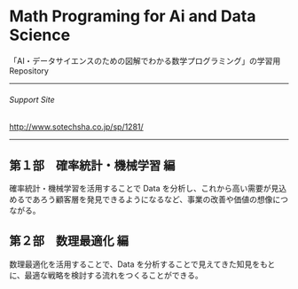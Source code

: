# Math Programing for Ai and Data Science
「AI・データサイエンスのための図解でわかる数学プログラミング」の学習用　Repository

---
###### Support Site
http://www.sotechsha.co.jp/sp/1281/

---
## 第１部　確率統計・機械学習 編
確率統計・機械学習を活用することで Data を分析し、これから高い需要が見込めるであろう顧客層を発見できるようになるなど、事業の改善や価値の想像につながる。

## 第２部　数理最適化 編
数理最適化を活用することで、Data を分析することで見えてきた知見をもとに、最適な戦略を検討する流れをつくることができる。

